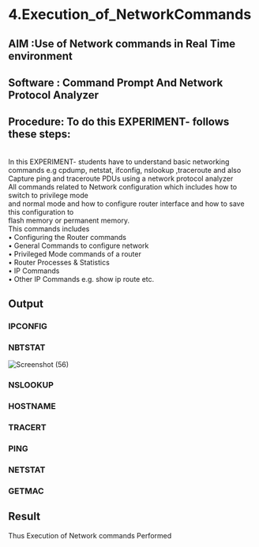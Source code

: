 # 4.Execution_of_NetworkCommands
## AIM :Use of Network commands in Real Time environment
## Software : Command Prompt And Network Protocol Analyzer
## Procedure: To do this EXPERIMENT- follows these steps:
<BR>
In this EXPERIMENT- students have to understand basic networking commands e.g cpdump, netstat, ifconfig, nslookup ,traceroute and also Capture ping and traceroute PDUs using a network protocol analyzer 
<BR>
All commands related to Network configuration which includes how to switch to privilege mode
<BR>
and normal mode and how to configure router interface and how to save this configuration to
<BR>
flash memory or permanent memory.
<BR>
This commands includes
<BR>
• Configuring the Router commands
<BR>
• General Commands to configure network
<BR>
• Privileged Mode commands of a router 
<BR>
• Router Processes & Statistics
<BR>
• IP Commands
<BR>
• Other IP Commands e.g. show ip route etc.
<BR>

## Output
### IPCONFIG 

### NBTSTAT
![Screenshot (56)](https://github.com/ADARSH778/4.Execution_of_NetworkCommends/assets/149347361/8f345f47-2b26-4c41-bf20-785050c1f076)

### NSLOOKUP

### HOSTNAME

### TRACERT

### PING

### NETSTAT

### GETMAC


## Result
Thus Execution of Network commands Performed 
